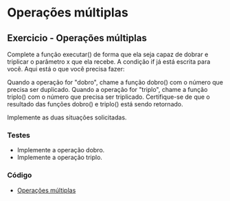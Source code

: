 # Operações múltiplas

## Exercicio - Operações múltiplas

Complete a função executar() de forma que ela seja capaz de dobrar e triplicar o parâmetro x que ela recebe. A condição if já está escrita para você. Aqui está o que você precisa fazer:

Quando a operação for "dobro", chame a função dobro() com o número que precisa ser duplicado.
Quando a operação for "triplo", chame a função triplo() com o número que precisa ser triplicado.
Certifique-se de que o resultado das funções dobro() e triplo() está sendo retornado.

Implemente as duas situações solicitadas.

### Testes
- Implemente a operação dobro.
- Implemente a operação triplo.

### Código

- [Operações múltiplas](./operacoesMultiplas.js)
